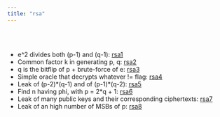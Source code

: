 ```yaml
---
title: "rsa"
---
```

<br></br> 

- e^2 divides both (p-1) and (q-1): [rsa1](rsa1)  
- Common factor k in generating p, q: [rsa2](rsa2)  
- q is the bitflip of p + brute-force of e: [rsa3](rsa3)  
- Simple oracle that decrypts whatever != flag: [rsa4](rsa4)  
- Leak of (p-2)\*(q-1) and of (p-1)\*(q-2): [rsa5](rsa5)  
- Find n having phi, with p = 2\*q + 1: [rsa6](rsa6)  
- Leak of many public keys and their corresponding ciphertexts: [rsa7](rsa7)  
- Leak of an high number of MSBs of p: [rsa8](rsa8)  